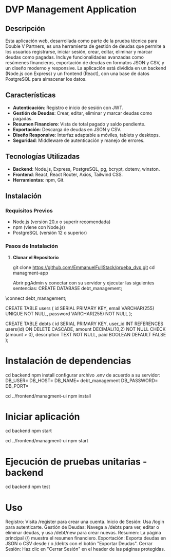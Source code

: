 # DVP Management Application

## Descripción
Esta aplicación web, desarrollada como parte de la prueba técnica para Double V Partners, es una herramienta de gestión de deudas que permite a los usuarios registrarse, iniciar sesión, crear, editar, eliminar y marcar deudas como pagadas. Incluye funcionalidades avanzadas como resúmenes financieros, exportación de deudas en formatos JSON y CSV, y un diseño moderno y responsive. La aplicación está dividida en un backend (Node.js con Express) y un frontend (React), con una base de datos PostgreSQL para almacenar los datos.

## Características
- **Autenticación**: Registro e inicio de sesión con JWT.
- **Gestión de Deudas**: Crear, editar, eliminar y marcar deudas como pagadas.
- **Resumen Financiero**: Vista de total pagado y saldo pendiente.
- **Exportación**: Descarga de deudas en JSON y CSV.
- **Diseño Responsive**: Interfaz adaptable a móviles, tablets y desktops.
- **Seguridad**: Middleware de autenticación y manejo de errores.

## Tecnologías Utilizadas
- **Backend**: Node.js, Express, PostgreSQL, pg, bcrypt, dotenv, winston.
- **Frontend**: React, React Router, Axios, Tailwind CSS.
- **Herramientas**: npm, Git.


## Instalación

### Requisitos Previos
- Node.js (versión 20.x o superir recomendada)
- npm (viene con Node.js)
- PostgreSQL (versión 12 o superior)

### Pasos de Instalación

1. **Clonar el Repositorio**
   
   git clone https://github.com/EmmanuelFullStack/prueba_dvp.git
   cd managment-app

   Abrir pgAdmin y conectar con su servidor y ejecutar las siguientes sentencias:
   CREATE DATABASE debt_management;

\connect debt_management;

CREATE TABLE users (
    id SERIAL PRIMARY KEY,
    email VARCHAR(255) UNIQUE NOT NULL,
    password VARCHAR(255) NOT NULL
);

CREATE TABLE debts (
    id SERIAL PRIMARY KEY,
    user_id INT REFERENCES users(id) ON DELETE CASCADE,
    amount DECIMAL(10,2) NOT NULL CHECK (amount > 0),
    description TEXT NOT NULL,
    paid BOOLEAN DEFAULT FALSE
);

# Instalación de dependencias
cd backend
npm install
configurar archivo .env de acuerdo a su servidor: 
DB_USER=
DB_HOST=
DB_NAME= debt_management
DB_PASSWORD=
DB_PORT=

cd ../frontend/managment-ui
npm install

# Iniciar aplicación
cd backend
npm start

cd ../frontend/managment-ui
npm start

# Ejecución de pruebas unitarias - backend
cd backend
npm test

# Uso

Registro: Visita /register para crear una cuenta.
Inicio de Sesión: Usa /login para autenticarte.
Gestión de Deudas: Navega a /debts para ver, editar o eliminar deudas, y usa /debt/new para crear nuevas.
Resumen: La página principal (/) muestra el resumen financiero.
Exportación: Exporta deudas en JSON o CSV desde / o /debts con el botón "Exportar Deudas".
Cerrar Sesión: Haz clic en "Cerrar Sesión" en el header de las páginas protegidas.